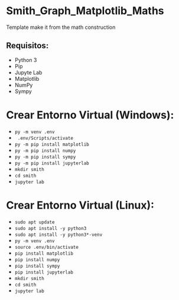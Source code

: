 # Smith_Graph_Matplotlib_Maths
Template make it from the math construction

## Requisitos:
- Python 3
- Pip
- Jupyte Lab
- Matplotlib
- NumPy
- Sympy

# Crear Entorno Virtual (Windows):
- `` py -m venv .env ``
- `` .env/Scripts/activate``
- `` py -m pip install matplotlib ``
- `` py -m pip install numpy ``
- `` py -m pip install sympy ``
- `` py -m pip install jupyterlab ``
- `` mkdir smith ``
- `` cd smith ``
- `` jupyter lab ``

# Crear Entorno Virtual (Linux):
- `` sudo apt update ``
- `` sudo apt install -y python3 ``
- `` sudo apt install -y python3*-venv ``
- `` py -m venv .env ``
- `` source .env/bin/activate ``
- `` pip install matplotlib ``
- `` pip install numpy ``
- `` pip install sympy ``
- `` pip install jupyterlab ``
- `` mkdir smith ``
- `` cd smith ``
- `` jupyter lab ``
